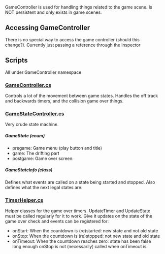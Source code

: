 GameController is used for handling things related to the game scene.
Is NOT persistent and only exists in game scenes.

## Accessing GameController
There is no special way to access the game controller (should this change?).
Currently just passing a reference through the inspector

## Scripts
All under GameController namespace

### [GameController.cs](Assets/GameController/GameController.cs)
Controls a lot of the movement between game states.
Handles the off track and backwards timers, and the collision game over things.

### [GameStateController.cs](Assets/GameController/GameController.cs)
Very crude state machine.

##### GameState (enum)
* pregame: Game menu (play button and title)
* game: The drifting part
* postgame: Game over screen

##### GameStateInfo (class)
Defines what events are called on a state being started and stopped. Also defines what the next legal states are.

### [TimerHelper.cs](Assets/GameController/TimerHelper.cs)
Helper classes for the game over timers.
UpdateTimer and UpdateState must be called regularly for it to work.
Give it updates on the state of the game over check and events can be registered for:
* onStart: When the countdown is (re)started: new state and not old state
* onStop: When the countdown is (re)stopped: not new state and old state
* onTimeout: When the countdown reaches zero: state has been false long enough
onStop is not (necessarily) called when onTimeout is.